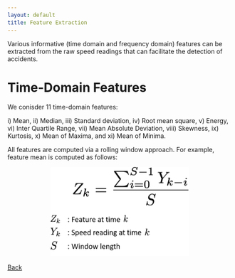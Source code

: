 ```yaml
---
layout: default
title: Feature Extraction
---
```


Various informative (time domain and frequency domain) features can be extracted from the raw speed readings that can facilitate the detection of accidents. 

# Time-Domain Features

We conisder 11 time-domain features:

i) Mean, ii) Median, iii) Standard deviation, iv) Root mean square, v) Energy, vi) Inter Quartile Range, vii) Mean Absolute Deviation, viii) Skewness, ix) Kurtosis, x) Mean of Maxima, and xi) Mean of Minima. 

All features are computed via a rolling window approach. For example, feature mean is computed as follows:

 <p align="center">
  <img src="../images/eq1.png" height="200" width="310">
 </p>

[Back](../)
